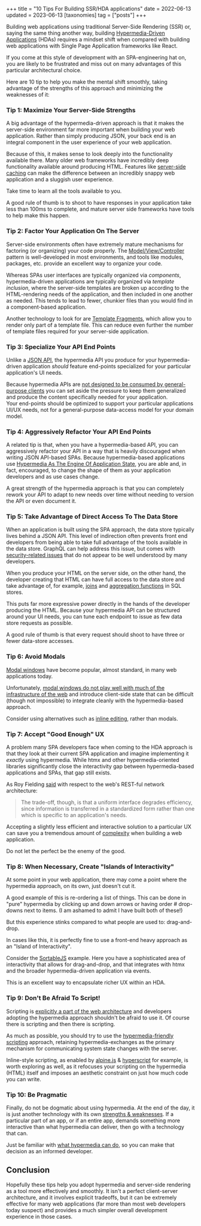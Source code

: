+++
title = "10 Tips For Building SSR/HDA applications"
date = 2022-06-13
updated = 2023-06-13
[taxonomies]
tag = ["posts"]
+++

Building web applications using traditional Server-Side Rendering (SSR) or, saying the same thing another way, building 
[Hypermedia-Driven Applications](@/essays/hypermedia-driven-applications.md) (HDAs) requires a mindset shift when
compared with building web applications with Single Page Application frameworks like React.

If you come at this style of development with an SPA-engineering hat on, you are likely to be frustrated and miss out
on many advantages of this particular architectural choice.

Here are 10 tip to help you make the mental shift smoothly, taking advantage of the strengths of this approach and
minimizing the weaknesses of it:

### Tip 1: Maximize Your Server-Side Strengths

A big advantage of the hypermedia-driven approach is that it makes the server-side environment far more important when
building your web application.  Rather than simply producing JSON, your back end is an integral component in the user
experience of your web application.

Because of this, it makes sense to look deeply into the functionality available there.  Many older web frameworks have
incredibly deep functionality available around producing HTML.  Features like 
[server-side caching](https://guides.rubyonrails.org/caching_with_rails.html) can make the difference between an incredibly 
snappy web application and a sluggish user experience.

Take time to learn all the tools available to you.  

A good rule of thumb is to shoot to have responses in your application take less than 100ms to complete, and mature
server side frameworks have tools to help make this happen.

### Tip 2: Factor Your Application On The Server

Server-side environments often have extremely mature mechanisms for factoring (or organizing) your code properly.  The
[Model/View/Controller](https://en.wikipedia.org/wiki/Model%E2%80%93view%E2%80%93controller) pattern is well-developed in
most environments, and tools like modules, packages, etc. provide an excellent way to organize your code.

Whereas SPAs user interfaces are typically organized via _components_, hypermedia-driven applications are typically 
organized via _template inclusion_, where the server-side templates are broken up according to the HTML-rendering needs 
of the application, and then included in one another as needed.  This tends to lead to fewer, chunkier files than you 
would find in a component-based application.

Another technology to look for are [Template Fragments](@/essays/template-fragments.md), which allow you to render only
part of a template file.  This can reduce even further the number of template files required for your server-side 
application.

### Tip 3: Specialize Your API End Points

Unlike a [JSON API](@/essays/hypermedia-apis-vs-data-apis.md), the hypermedia API you produce for your hypermedia-driven
application _should_ feature end-points specialized for your particular application's UI needs.  

Because hypermedia APIs are [not designed to be consumed by general-purpose clients](@/essays/hypermedia-clients.md) you 
can set aside the pressure to keep them generalized and produce the content specifically needed for your application.  
Your end-points should be optimized to support your particular applications UI/UX needs, not for a general-purpose 
data-access model for your domain model.

### Tip 4: Aggressively Refactor Your API End Points

A related tip is that, when you have a hypermedia-based API, you can aggressively refactor your API in a way that is
heavily discouraged when writing JSON API-based SPAs.  Because hypermedia-based applications use [Hypermedia As The Engine 
Of Application State](@/essays/hateoas.md), you are able and, in fact, encouraged, to change the shape of them as your
application developers and as use cases change.

A great strength of the hypermedia approach is that you can completely rework your API to adapt to new needs over time
without needing to version the API or even document it.

### Tip 5: Take Advantage of Direct Access To The Data Store

When an application is built using the SPA approach, the data store typically lives behind a JSON API.  This level of
indirection often prevents front end developers from being able to take full advantage of the tools available in the
data store.  GraphQL can help address this issue, but comes with [security-related issues](https://intercoolerjs.org/2016/02/17/api-churn-vs-security.html) 
that do not appear to be well understood by many developers.

When you produce your HTML on the server side, on the other hand, the developer creating that HTML can have full access
to the data store and take advantage of, for example, [joins](https://www.sqltutorial.org/sql-left-join/) and 
[aggregation functions](https://www.sqltutorial.org/sql-aggregate-functions/) in SQL stores.

This puts far more expressive power directly in the hands of the developer producing the HTML.  Because your hypermedia
API can be structured around your UI needs, you can tune each endpoint to issue as few data store requests as possible.

A good rule of thumb is that every request should shoot to have three or fewer data-store accesses.

### Tip 6: Avoid Modals

[Modal windows](https://en.wikipedia.org/wiki/Modal_window) have become popular, almost standard, in many web applications
today.  

Unfortunately, [modal windows do not play well with much of the infrastructure of the web](https://youdontneedamodalwindow.dev/)
and introduce client-side state that can be difficult (though not impossible) to integrate cleanly with the hypermedia-based
approach.

Consider using alternatives such as [inline editing](https://htmx.org/examples/click-to-edit/), rather than modals.

### Tip 7: Accept "Good Enough" UX

A problem many SPA developers face when coming to the HDA approach is that they look at their current SPA application and
imagine implementing it _exactly_ using hypermedia.  While htmx and other hypermedia-oriented libraries significantly 
close the interactivity gap between hypermedia-based applications and SPAs, that gap still exists.

As Roy Fielding [said](https://www.ics.uci.edu/~fielding/pubs/dissertation/rest_arch_style.htm#sec_5_1_5) with respect
to the web's REST-ful network architecture:

> The trade-off, though, is that a uniform interface degrades efficiency, since information is transferred in a
> standardized form rather than one which is specific to an application's needs.

Accepting a slightly less efficient and interactive solution to a particular UX can save you a tremendous amount of
[complexity](@/essays/complexity-budget.md) when building a web application.

Do not let the perfect be the enemy of the good.

### Tip 8: When Necessary, Create "Islands of Interactivity"

At some point in your web application, there may come a point where the hypermedia approach, on its own, just doesn't
cut it.

A good example of this is re-ordering a list of things.  This can be done in "pure" hypermedia by clicking up and down
arrows or having order # drop-downs next to items.  (I am ashamed to admit I have built both of these!)

But this experience stinks compared to what people are used to: drag-and-drop.

In cases like this, it is perfectly fine to use a front-end heavy approach as an "Island of Interactivity".  

Consider the [SortableJS](@/examples/sortable.md) example.  Here you have a sophisticated area of interactivity that allows for
drag-and-drop, and that integrates with htmx and the broader hypermedia-driven application via events.

This is an excellent way to encapsulate richer UX within an HDA.

### Tip 9: Don't Be Afraid To Script!

Scripting is [explicitly a part of the web architecture](https://www.ics.uci.edu/~fielding/pubs/dissertation/rest_arch_style.htm#sec_5_1_7)
and developers adopting the hypermedia approach shouldn't be afraid to use it.  Of course there is scripting and then
there is scripting.

As much as possible, you should try to use the  [hypermedia-friendly scripting](@/essays/hypermedia-friendly-scripting.md)
approach, retaining hypermedia-exchanges as the primary mechanism for communicating system state changes with the
server.

Inline-style scripting, as enabled by [alpine.js](https://alpinejs.dev/) & [hyperscript](https://hyperscript.org) for example,
is worth exploring as well, as it refocuses your scripting on the hypermedia (HTML) itself and imposes an aesthetic 
constraint on just how much code you can write.

### Tip 10: Be Pragmatic

Finally, do not be dogmatic about using hypermedia.  At the end of the day, it is just another technology with its own
[strengths & weaknesses](@/essays/when-to-use-hypermedia.md).  If a particular part of an app, or if an entire app,
demands something more interactive than what hypermedia can deliver, then go with a technology that can.  

Just be familiar with [what hypermedia can do](@/examples/_index.md), so you can make that decision as an informed 
developer.

## Conclusion

Hopefully these tips help you adopt hypermedia and server-side rendering as a tool more effectively and smoothly.  It
isn't a perfect client-server architecture, and it involves explicit tradeoffs, but it can be extremely effective for
many web applications (far more than most web developers today suspect) and provides a much simpler overall development
experience in those cases.